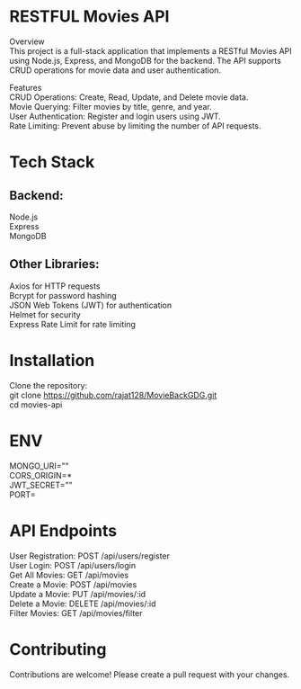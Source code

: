 # RESTFUL Movies API<br/>
Overview<br/>
This project is a full-stack application that implements a RESTful Movies API using Node.js, Express, and MongoDB for the backend. The API supports CRUD operations for movie data and user authentication.

Features<br/>
CRUD Operations: Create, Read, Update, and Delete movie data.<br/>
Movie Querying: Filter movies by title, genre, and year.<br/>
User Authentication: Register and login users using JWT.<br/>
Rate Limiting: Prevent abuse by limiting the number of API requests.<br/>

# Tech Stack<br/>
## Backend:<br/>
Node.js<br/>
Express<br/>
MongoDB<br/>

## Other Libraries:<br/>
Axios for HTTP requests<br/>
Bcrypt for password hashing<br/>
JSON Web Tokens (JWT) for authentication<br/>
Helmet for security<br/>
Express Rate Limit for rate limiting<br/>

# Installation<br/>
Clone the repository:<br/>
 git clone https://github.com/rajat128/MovieBackGDG.git <br/>
  cd movies-api<br/>
# ENV<br/>
MONGO_URI=""<br/>
CORS_ORIGIN=*<br/>
JWT_SECRET=""<br/>
PORT=<br/>

# API Endpoints<br/>
User Registration: POST /api/users/register<br/>
User Login: POST /api/users/login<br/>
Get All Movies: GET /api/movies<br/>
Create a Movie: POST /api/movies<br/>
Update a Movie: PUT /api/movies/:id<br/>
Delete a Movie: DELETE /api/movies/:id<br/>
Filter Movies: GET /api/movies/filter<br/>

# Contributing<br/>
Contributions are welcome! Please create a pull request with your changes.<br/>
